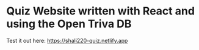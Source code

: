 # Quiz Website written with React and using the Open Triva DB
Test it out here: https://shali220-quiz.netlify.app

